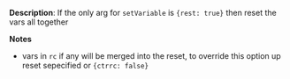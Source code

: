 __Description__: If the only arg for `setVariable` is `{rest: true}` then reset the vars all together

__Notes__

+ vars in `rc` if any will be merged into the reset, to override this option up reset sepecified or `{ctrrc: false}`